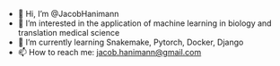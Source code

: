 - 👋 Hi, I’m @JacobHanimann
- 👀 I’m interested in the application of machine learning in biology and translation medical science
- 🌱 I’m currently learning Snakemake, Pytorch, Docker, Django
- 📫 How to reach me: jacob.hanimann@gmail.com

<!---
JacobHanimann/JacobHanimann is a ✨ special ✨ repository because its `README.md` (this file) appears on your GitHub profile.
You can click the Preview link to take a look at your changes.
--->

